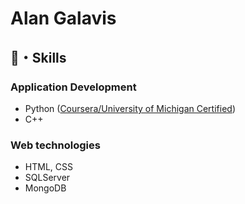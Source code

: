 # Alan Galavis

## 📜・Skills
### Application Development
- Python ([Coursera/University of Michigan Certified](https://www.coursera.org/account/accomplishments/specialization/certificate/89GEQ6MFQ39Q))
- C++
### Web technologies
- HTML, CSS
- SQLServer
- MongoDB
<!--
**alanegd/alanegd** is a ✨ _special_ ✨ repository because its `README.md` (this file) appears on your GitHub profile.

Here are some ideas to get you started:

- 🔭 I’m currently working on ...
- 🌱 I’m currently learning ...
- 👯 I’m looking to collaborate on ...
- 🤔 I’m looking for help with ...
- 💬 Ask me about ...
- 📫 How to reach me: ...
- 😄 Pronouns: ...
- ⚡ Fun fact: ...
-->
